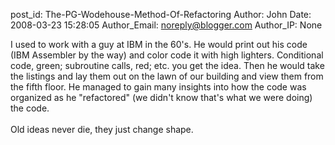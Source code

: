 post_id: The-PG-Wodehouse-Method-Of-Refactoring
Author: John
Date: 2008-03-23 15:28:05
Author_Email: noreply@blogger.com
Author_IP: None

I used to work with a guy at IBM in the 60&#39;s.  He would print out his code (IBM Assembler by the way) and color code it with high lighters.  Conditional code, green; subroutine calls, red; etc. you get the idea.  Then he would take the listings and lay them out on the lawn of our building and view them from the fifth floor.  He managed to gain many insights into how the code was organized as he &quot;refactored&quot; (we didn&#39;t know that&#39;s what we were doing) the code.<br /><br />Old ideas never die, they just change shape.
